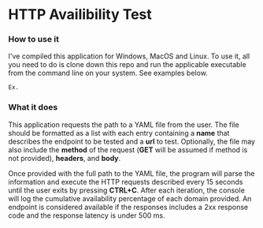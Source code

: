 # HTTP Availibility Test

### How to use it

I've compiled this application for Windows, MacOS and Linux. To use it, all you need to do is clone down 
this repo and run the applicable executable from the command line on your system. See examples below.

```
Ex. 
```

### What it does

This application requests the path to a YAML file from the user. The file should be formatted as a list
with each entry containing a **name** that describes the endpoint to be tested and a **url** to test.
Optionally, the file may also include the **method** of the request (**GET** will be assumed if method
is not provided), **headers**, and **body**.

Once provided with the full path to the YAML file, the program will parse the information and execute 
the HTTP requests described every 15 seconds until the user exits by pressing **CTRL+C**. After each 
iteration, the console will log the cumulative availability percentage of each domain provided. An 
endpoint is considered available if the responses includes a 2xx response code and the response latency
is under 500 ms.
